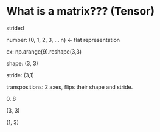 # What is a matrix??? (Tensor)


strided 

number: (0, 1, 2, 3, ... n) <- flat representation

ex: np.arange(9).reshape(3,3)

shape: (3, 3)

stride: (3,1)

transpositions: 2 axes, flips their shape and stride.



0..8

(3, 3)

(1, 3)

